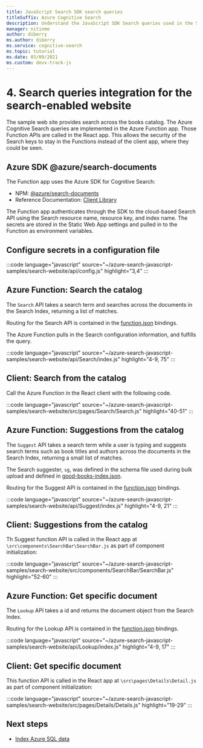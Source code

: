 ```yaml
---
title: JavaScript Search SDK search queries
titleSuffix: Azure Cognitive Search
description: Understand the JavaScript SDK Search queries used in the Search-enabled website
manager: nitinme
author: diberry
ms.author: diberry
ms.service: cognitive-search
ms.topic: tutorial
ms.date: 03/09/2021
ms.custom: devx-track-js
---
```


# 4. Search queries integration for the search-enabled website

The sample web site provides search across the books catalog. The Azure Cognitive Search queries are implemented in the Azure Function app. Those Function APIs are called in the React app. This allows the security of the Search keys to stay in the Functions instead of the client app, where they could be seen. 

## Azure SDK @azure/search-documents 

The Function app uses the Azure SDK for Cognitive Search:

* NPM: [@azure/search-documents](https://www.npmjs.com/package/@azure/search-documents)
* Reference Documentation: [Client Library](/javascript/api/overview/azure/search-documents-readme)

The Function app authenticates through the SDK to the cloud-based Search API using the Search resource name, resource key, and index name. The secrets are stored in the Static Web App settings and pulled in to the Function as environment variables. 

## Configure secrets in a configuration file

:::code language="javascript" source="~/azure-search-javascript-samples/search-website/api/config.js" highlight="3,4" :::

## Azure Function: Search the catalog

The `Search` API takes a search term and searches across the documents in the Search Index, returning a list of matches. 

Routing for the Search API is contained in the [function.json](https://github.com/Azure-Samples/azure-search-javascript-samples/blob/master/search-website/api/Search/function.json) bindings.

The Azure Function pulls in the Search configuration information, and fulfills the query.

:::code language="javascript" source="~/azure-search-javascript-samples/search-website/api/Search/index.js" highlight="4-9, 75" :::

## Client: Search from the catalog

Call the Azure Function in the React client with the following code. 

:::code language="javascript" source="~/azure-search-javascript-samples/search-website/src/pages/Search/Search.js" highlight="40-51" :::

## Azure Function: Suggestions from the catalog

The `Suggest` API takes a search term while a user is typing and suggests search terms such as book titles and authors across the documents in the Search Index, returning a small list of matches. 

The Search suggester, `sg`, was defined in the schema file used during bulk upload and defined in [good-books-index.json](https://github.com/Azure-Samples/azure-search-javascript-samples/blob/master/search-website/bulk-insert/good-books-index.json).

Routing for the Suggest API is contained in the [function.json](https://github.com/dereklegenzoff/azure-search-react-template/blob/master/api/Search/function.json) bindings.

:::code language="javascript" source="~/azure-search-javascript-samples/search-website/api/Suggest/index.js" highlight="4-9, 21" :::

## Client: Suggestions from the catalog

Th Suggest function API is called in the React app at `\src\components\SearchBar\SearchBar.js` as part of component initialization:

:::code language="javascript" source="~/azure-search-javascript-samples/search-website/src/components/SearchBar/SearchBar.js" highlight="52-60" :::

## Azure Function: Get specific document 

The `Lookup` API takes a id and returns the document object from the Search Index. 

Routing for the Lookup API is contained in the [function.json](https://github.com/dereklegenzoff/azure-search-react-template/blob/master/api/Lookup/function.json) bindings.

:::code language="javascript" source="~/azure-search-javascript-samples/search-website/api/Lookup/index.js" highlight="4-9, 17" :::

## Client: Get specific document 

This function API is called in the React app at `\src\pages\Details\Detail.js` as part of component initialization:

:::code language="javascript" source="~/azure-search-javascript-samples/search-website/src/pages/Details/Details.js" highlight="19-29" :::

## Next steps

* [Index Azure SQL data](search-indexer-tutorial.md)
